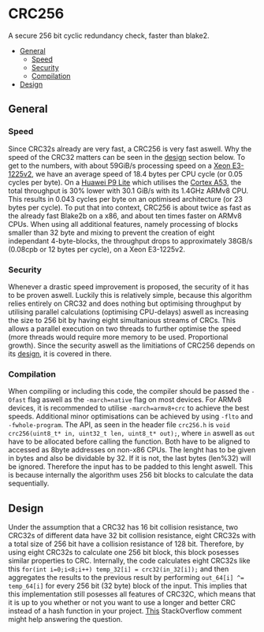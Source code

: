 # CRC256
A secure 256 bit cyclic redundancy check, faster than blake2.

- [General](#General)
	- [Speed](#Speed)
	- [Security](#Security)
	- [Compilation](#Compilation)
- [Design](#Design)

## General
### Speed
Since CRC32s already are very fast, a CRC256 is very fast aswell. Why the speed of the CRC32 matters can be seen in the [design](#design) section below. To get to the numbers, with about 59GiB/s processing speed on a [Xeon E3-1225v2](https://ark.intel.com/content/www/us/en/ark/products/65733/intel-xeon-processor-e3-1225-v2-8m-cache-3-20-ghz.html), we have an average speed of 18.4 bytes per CPU cycle (or 0.05 cycles per byte). On a [Huawei P9 Lite](https://en.wikipedia.org/wiki/Huawei_P9) which utilises the [Cortex A53](https://www.arm.com/products/silicon-ip-cpu/cortex-a/cortex-a53), the total throughput is 30% lower with 30.1 GiB/s with its 1.4GHz ARMv8 CPU. This results in 0.043 cycles per byte on an optimised architecture (or 23 bytes per cycle). To put that into context, CRC256 is about twice as fast as the already fast Blake2b on a x86, and about ten times faster on ARMv8 CPUs. When using all additional features, namely processing of blocks smaller than 32 byte and mixing to prevent the creation of eight independant 4-byte-blocks, the throughput drops to approximately 38GB/s (0.08cpb or 12 bytes per cycle),  on a Xeon E3-1225v2.

### Security
Whenever a drastic speed improvement is proposed, the security of it has to be proven aswell. Luckily this is relatively simple, because this algorithm relies entirely on CRC32 and does nothing but optimising throughput by utilising parallel calculations (optimising CPU-delays) aswell as increasing the size to 256 bit by having eight simultanious streams of CRCs. This allows a parallel execution on two threads to further optimise the speed (more threads would require more memory to be used. Proportional growth). Since the security aswell as the limitiations of CRC256 depends on its [design](#design), it is covered in there.

### Compilation
When compiling or including this code, the compiler should be passed the `-Ofast` flag aswell as the `-march=native` flag on most devices. For ARMv8 devices, it is recommended to utilise `-march=armv8+crc` to achieve the best speeds. Additional minor optimisations can be achieved by using `-flto` and `-fwhole-program`. The API, as seen in the header file `crc256.h` is `void crc256(uint8_t* in, uint32_t len, uint8_t* out);`, where `in` aswell as `out` have to be allocated before calling the function. Both have to be aligned to accessed as 8byte addresses on non-x86 CPUs. The lenght has to be given in bytes and also be dividable by 32. If it is not, the last bytes (len%32) will be ignored. Therefore the input has to be padded to this lenght aswell. This is because internally the algorithm uses 256 bit blocks to calculate the data sequentially.

## Design
Under the assumption that a CRC32 has 16 bit collision resistance, two CRC32s of different data have 32 bit collision resistance, eight CRC32s with a total size of 256 bit have a collision resistance of 128 bit. Therefore, by using eight CRC32s to calculate one 256 bit block, this block posesses similar properties to CRC. Internally, the code calculates eight CRC32s like this 
`for(int i=0;i<8;i++) temp_32[i] = crc32(in_32[i]);` and then aggregates the results to the previous result by performing `out_64[i] ^= temp_64[i]` for every 256 bit (32 byte) block of the input. This implies that this implementation still posesses all features of CRC32C, which means that it is up to you whether or not you want to use a longer and better CRC instead of a hash function in your project. [This](https://stackoverflow.com/questions/10953958/can-crc32-be-used-as-a-hash-function#10962213) StackOverflow comment might help answering the question.
